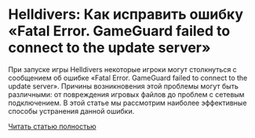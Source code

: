 # Helldivers: Как исправить ошибку «Fatal Error. GameGuard failed to connect to the update server»



При запуске игры Helldivers некоторые игроки могут столкнуться с сообщением об ошибке «Fatal Error. GameGuard failed to connect to the update server». Причины возникновения этой проблемы могут быть различными: от повреждения игровых файлов до проблем с сетевым подключением. В этой статье мы рассмотрим наиболее эффективные способы устранения данной ошибки.

[Читать статью полностью](https://xyberbara.com/gaming/helldivers-fatal-error/)
